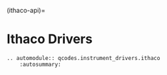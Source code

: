 (ithaco-api)=

# Ithaco Drivers

```{eval-rst}
.. automodule:: qcodes.instrument_drivers.ithaco
    :autosummary:
```
